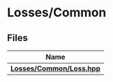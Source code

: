 # Losses/Common



## Files

| Name           |
| -------------- |
| **[Losses/Common/Loss.hpp](_loss_8hpp.md#file-loss.hpp)**  |
